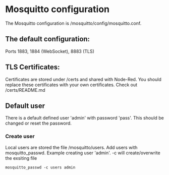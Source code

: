 # Mosquitto configuration
The Mosquitto configuration is /mosquitto/config/mosquitto.conf.

## The default configuration:
Ports 1883, 1884 (WebSocket), 8883 (TLS)

## TLS Certificates:
Certificates are stored under /certs and shared with Node-Red.  You should replace these certificates with your own certificates.
Check out /certs/README.md

## Default user
There is a default defined user 'admin' with password 'pass'.  This should be changed or reset the password.

### Create user
Local users are stored the file /mosquitto/users.  Add users with mosquitto_passwd.
Example creating user 'admin'. -c will create/overwrite the exsiting file
```
mosquitto_passwd -c users admin
```

